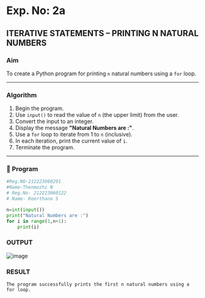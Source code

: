 # Exp. No: 2a  
## ITERATIVE STATEMENTS – PRINTING N NATURAL NUMBERS

###  Aim
To create a Python program for printing `n` natural numbers using a `for` loop.

---

###  Algorithm

1. Begin the program.
2. Use `input()` to read the value of `n` (the upper limit) from the user.
3. Convert the input to an integer.
4. Display the message **"Natural Numbers are :"**.
5. Use a `for` loop to iterate from 1 to `n` (inclusive).
6. In each iteration, print the current value of `i`.
7. Terminate the program.

---

### 🧾 Program

```python
#Reg.NO-212223060291
#Name-Thenmozhi N
# Reg.No- 212223060122
# Name- Keerthana S

n=int(input())
print("Natural Numbers are :")
for i in range(1,n+1):   
    print(i)
```
### OUTPUT
![image](https://github.com/user-attachments/assets/42f82c9a-6c4e-46ea-926e-9887fda3f835)

### RESULT
```
The program successfully prints the first n natural numbers using a for loop.

```

